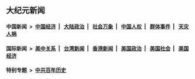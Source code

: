 ## 大纪元新闻

#### 中国新闻 &nbsp;>&nbsp; [中国经济](indexes/ncid283/README.md?06160045) &nbsp;| &nbsp; [大陆政治](indexes/ncid277/README.md?06160045) &nbsp;| &nbsp; [社会万象](indexes/ncid282/README.md?06160045) &nbsp;| &nbsp; [中国人权](indexes/ncid278/README.md?06160045) &nbsp;| &nbsp; [群体事件](indexes/ncid279/README.md?06160045) &nbsp;| &nbsp; [天灾人祸](indexes/ncid280/README.md?06160045)

#### 国际新闻 &nbsp;>&nbsp; [美中关系](indexes/nf1412576/README.md?06160045) &nbsp;| &nbsp; [台湾新闻](indexes/ncid1349361/README.md?06160045) &nbsp;| &nbsp; [香港新闻](indexes/ncid1349362/README.md?06160045) &nbsp;| &nbsp; [美国政治](indexes/ncid1078159/README.md?06160045) &nbsp;| &nbsp; [美国社会](indexes/ncid1078160/README.md?06160045) &nbsp;| &nbsp; [美国经济](indexes/ncid1078158/README.md?06160045)

#### 特别专题 &nbsp;>&nbsp; [中共百年历史](https://github.com/epoch-news/epoch-special/blob/master/README.md?06160045)  
